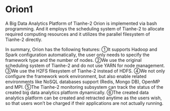 # Orion1
A Big Data Analytics Platform of Tianhe-2
Orion is implemented via bash programming. And it employs the scheduling system of Tianhe-2 to allocate required computing resources and it utilizes the parallel filesystem of Tianhe-2 directly. 

In summary, Orion has the following features:
①It supports Hadoop and Spark configuration automatically, the user only needs to specify the framework type and the number of nodes.
②We use the original scheduling system of Tianhe-2 and do not use YARN for node management. 
③We use the H2FS filesystem of Tianhe-2 instead of HDFS. 
④We not only configure the framework work environment, but also enable related environments like NoSQL databases support (Redis, Mongo DB), OpenMP and MPI. 
⑤The Tianhe-2 monitoring subsystem can track the status of the created big data analytics platform dynamically. 
⑥The created data analytics platform can be created and retracted anytime as the users wish, so that users won’t be charged if their applications are not actually running.
